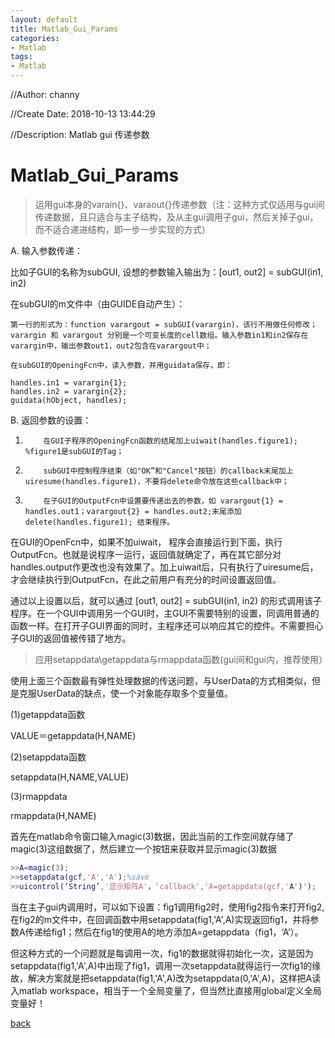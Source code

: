 ```yaml
---
layout: default
title: Matlab_Gui_Params
categories:
- Matlab
tags:
- Matlab
---
```

//Author: channy

//Create Date: 2018-10-13 13:44:29

//Description: Matlab gui 传递参数

# Matlab_Gui_Params

> 运用gui本身的varain{}、varaout{}传递参数（注：这种方式仅适用与gui间传递数据，且只适合与主子结构，及从主gui调用子gui，然后关掉子gui，而不适合递进结构，即一步一步实现的方式）

A.        输入参数传递：

比如子GUI的名称为subGUI, 设想的参数输入输出为：[out1, out2] = subGUI(in1, in2)

在subGUI的m文件中（由GUIDE自动产生）：

	第一行的形式为：function varargout = subGUI(varargin)，该行不用做任何修改；varargin 和 varargout 分别是一个可变长度的cell数组。输入参数in1和in2保存在varargin中，输出参数out1，out2包含在varargout中；

	在subGUI的OpeningFcn中，读入参数，并用guidata保存，即：
```
handles.in1 = varargin{1};
handles.in2 = varargin{2};
guidata(hObject, handles);
```

B.        返回参数的设置：

1)         在GUI子程序的OpeningFcn函数的结尾加上uiwait(handles.figure1); %figure1是subGUI的Tag；

2)         subGUI中控制程序结束（如"OK”和"Cancel"按钮）的callback末尾加上uiresume(handles.figure1)，不要将delete命令放在这些callback中；

3)         在子GUI的OutputFcn中设置要传递出去的参数，如 varargout{1} = handles.out1；varargout{2} = handles.out2;末尾添加 delete(handles.figure1); 结束程序。
 
在GUI的OpenFcn中，如果不加uiwait， 程序会直接运行到下面，执行OutputFcn。也就是说程序一运行，返回值就确定了，再在其它部分对handles.output作更改也没有效果了。加上uiwait后，只有执行了uiresume后，才会继续执行到OutputFcn，在此之前用户有充分的时间设置返回值。

通过以上设置以后，就可以通过 [out1, out2] = subGUI(in1, in2) 的形式调用该子程序。在一个GUI中调用另一个GUI时，主GUI不需要特别的设置，同调用普通的函数一样。在打开子GUI界面的同时，主程序还可以响应其它的控件。不需要担心子GUI的返回值被传错了地方。

> 应用setappdata\getappdata与rmappdata函数(gui间和gui内，推荐使用）

使用上面三个函数最有弹性处理数据的传送问题，与UserData的方式相类似，但是克服UserData的缺点，使一个对象能存取多个变量值。

(1)getappdata函数

VALUE＝getappdata(H,NAME)

(2)setappdata函数

setappdata(H,NAME,VALUE)

(3)rmappdata

rmappdata(H,NAME)

首先在matlab命令窗口输入magic(3)数据，因此当前的工作空间就存储了magic(3)这组数据了，然后建立一个按钮来获取并显示magic(3)数据

```matlab
>>A=magic(3);
>>setappdata(gcf,'A','A');%save
>>uicontrol(‘String’,'显示矩阵A'，'callback','A=getappdata(gcf,'A')');
```

当在主子gui内调用时，可以如下设置：fig1调用fig2时，使用fig2指令来打开fig2,
在fig2的m文件中，在回调函数中用setappdata(fig1,'A',A)实现返回fig1，并将参数A传递给fig1；然后在fig1的使用A的地方添加A=getappdata（fig1，‘A’）。

但这种方式的一个问题就是每调用一次，fig1的数据就得初始化一次，这是因为setappdata(fig1,'A',A)中出现了fig1，调用一次setappdata就得运行一次fig1的缘故，解决方案就是把setappdata(fig1,'A',A)改为setappdata(0,'A',A)，这样把A读入matlab workspace，相当于一个全局变量了，但当然比直接用global定义全局变量好！
 
 

[back](./)

